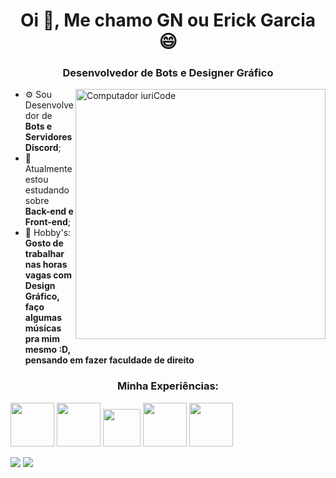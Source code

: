 <h1 align="center">Oi 🤙, Me chamo GN ou Erick Garcia 😄</h1>
<h3 align="center">Desenvolvedor de Bots e Designer Gráfico</h3>
<img src="https://edorteam.com/wp-content/uploads/desarrollo-app-movil-empresa-software.png" min-width="400px" max-width="400px" width="400px" align="right" alt="Computador iuriCode">

* ⚙ Sou Desenvolvedor de **Bots e Servidores Discord**;
* 📒 Atualmente estou estudando sobre **Back-end e Front-end**;
* 🌌 Hobby's: **Gosto de trabalhar nas horas vagas com Design Gráfico, faço algumas músicas pra mim mesmo :D, <br>pensando em fazer faculdade de direito**

<h3 align="center">Minha Experiências:</h3>

<img src="https://pcodinomebzero.neocities.org/Imagens/javascript1.png" style="width:70px;"/> <img src="https://www.standardweb.com.br/dist/photoshop.png?9a3475010b1c0b44bf92367b646fb550" style="width:70px;"/> <img src="https://cdn-icons-png.flaticon.com/512/732/732212.png" style="width:60px;"/> <img src="https://camo.githubusercontent.com/36dddbf2f91241b3bf4b31af97c6fde92f911ba621c5dae84cd3f6cdff6f4d0c/68747470733a2f2f6b6f79612e67672f6173736574732f696d672f646973636f72646a732d6c6f676f2e706e67" style="width:70px;"/> <img src="https://upload.wikimedia.org/wikipedia/commons/c/cf/Lua-Logo.svg" style="width:70px;"/>

<a href="https://wa.me/5567992050464?text=Olá GN, me chamo: "><img src="https://img.shields.io/static/v1?label=Whatsapp&message=contato&color=25D366&style=for-the-badge&logo=whatsapp"/></a> <a href="mailto:contato.erickgarciagn@gmail.com"><img src="https://img.shields.io/static/v1?label=Gmail&message=contato&color=EA4335&style=for-the-badge&logo=gmail"/></a>

